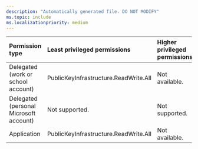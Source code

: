 ```yaml
---
description: "Automatically generated file. DO NOT MODIFY"
ms.topic: include
ms.localizationpriority: medium
---
```


|Permission type|Least privileged permissions|Higher privileged permissions|
|:---|:---|:---|
|Delegated (work or school account)|PublicKeyInfrastructure.ReadWrite.All|Not available.|
|Delegated (personal Microsoft account)|Not supported.|Not supported.|
|Application|PublicKeyInfrastructure.ReadWrite.All|Not available.|

